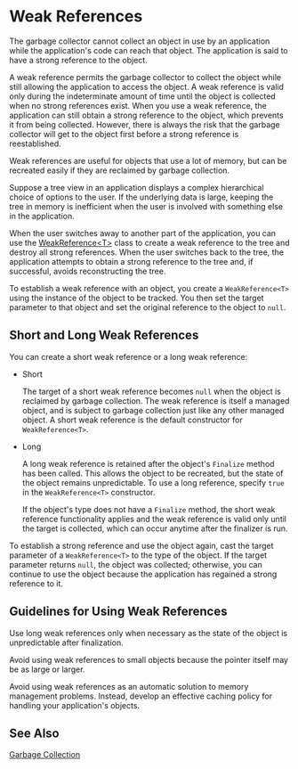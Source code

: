 # Weak References

The garbage collector cannot collect an object in use by an application while the application's code can reach that object. The application is said to have a strong reference to the object. 

A weak reference permits the garbage collector to collect the object while still allowing the application to access the object. A weak reference is valid only during the indeterminate amount of time until the object is collected when no strong references exist. When you use a weak reference, the application can still obtain a strong reference to the object, which prevents it from being collected. However, there is always the risk that the garbage collector will get to the object first before a strong reference is reestablished.

Weak references are useful for objects that use a lot of memory, but can be recreated easily if they are reclaimed by garbage collection. 

Suppose a tree view in an application displays a complex hierarchical choice of options to the user. If the underlying data is large, keeping the tree in memory is inefficient when the user is involved with something else in the application. 

When the user switches away to another part of the application, you can use the [WeakReference&lt;T&gt;](http://dotnet.github.io/api/System.WeakReference%601.html) class to create a weak reference to the tree and destroy all strong references. When the user switches back to the tree, the application attempts to obtain a strong reference to the tree and, if successful, avoids reconstructing the tree.

To establish a weak reference with an object, you create a `WeakReference<T>` using the instance of the object to be tracked. You then set the target parameter to that object and set the original reference to the object to `null`.

## Short and Long Weak References

You can create a short weak reference or a long weak reference: 

* Short

  The target of a short weak reference becomes `null` when the object is reclaimed by garbage collection. The weak reference is itself a managed object, and is subject to garbage collection just like any other managed object. A short weak reference is the default constructor for `WeakReference<T>`. 
  
* Long

  A long weak reference is retained after the object's `Finalize` method has been called. This allows the object to be recreated, but the state of the object remains unpredictable. To use a long reference, specify `true` in the `WeakReference<T>` constructor. 

  If the object's type does not have a `Finalize` method, the short weak reference functionality applies and the weak reference is valid only until the target is collected, which can occur anytime after the finalizer is run.
  
To establish a strong reference and use the object again, cast the target parameter of a `WeakReference<T>` to the type of the object. If the target parameter returns `null`, the object was collected; otherwise, you can continue to use the object because the application has regained a strong reference to it.  

## Guidelines for Using Weak References

Use long weak references only when necessary as the state of the object is unpredictable after finalization. 

Avoid using weak references to small objects because the pointer itself may be as large or larger. 

Avoid using weak references as an automatic solution to memory management problems. Instead, develop an effective caching policy for handling your application's objects. 

## See Also

[Garbage Collection](essentials\gc\garbagecollection)
  


